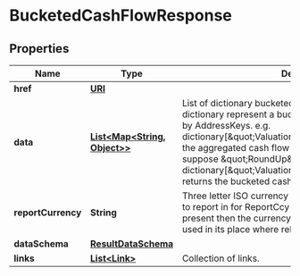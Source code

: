 

# BucketedCashFlowResponse

## Properties

Name | Type | Description | Notes
------------ | ------------- | ------------- | -------------
**href** | [**URI**](URI.md) |  |  [optional]
**data** | [**List&lt;Map&lt;String, Object&gt;&gt;**](Map.md) | List of dictionary bucketed cash flow result set.  Each dictionary represent a bucketed cashflow result set keyed by AddressKeys.  e.g. dictionary[\&quot;Valuation/CashFlowAmount\&quot;] for the aggregated cash flow amount for the bucket.  e.g. suppose \&quot;RoundUp\&quot; method, then dictionary[\&quot;Valuation/CashFlowDate/RoundUp\&quot;] returns the bucketed cashflow date. |  [optional]
**reportCurrency** | **String** | Three letter ISO currency string indicating what currency to report in for ReportCcy denominated queries.  If not present then the currency of the relevant portfolio will be used in its place where relevant. |  [optional]
**dataSchema** | [**ResultDataSchema**](ResultDataSchema.md) |  |  [optional]
**links** | [**List&lt;Link&gt;**](Link.md) | Collection of links. |  [optional]



